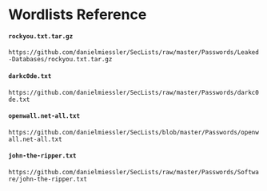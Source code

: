 Wordlists Reference
====================


#### `rockyou.txt.tar.gz` ####
`https://github.com/danielmiessler/SecLists/raw/master/Passwords/Leaked-Databases/rockyou.txt.tar.gz`


#### `darkc0de.txt` ####
`https://github.com/danielmiessler/SecLists/raw/master/Passwords/darkc0de.txt`


#### `openwall.net-all.txt` ####
 `https://github.com/danielmiessler/SecLists/blob/master/Passwords/openwall.net-all.txt`


#### `john-the-ripper.txt` ####
`https://github.com/danielmiessler/SecLists/raw/master/Passwords/Software/john-the-ripper.txt`
